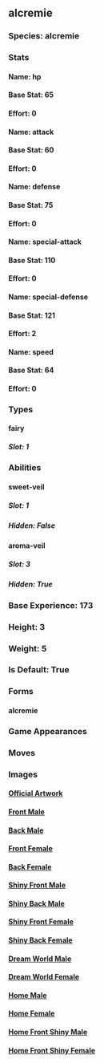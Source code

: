 ## alcremie
### Species: alcremie
### Stats
#### Name: hp
#### Base Stat: 65
#### Effort: 0
#### Name: attack
#### Base Stat: 60
#### Effort: 0
#### Name: defense
#### Base Stat: 75
#### Effort: 0
#### Name: special-attack
#### Base Stat: 110
#### Effort: 0
#### Name: special-defense
#### Base Stat: 121
#### Effort: 2
#### Name: speed
#### Base Stat: 64
#### Effort: 0
### Types
#### fairy
##### Slot: 1
### Abilities
#### sweet-veil
##### Slot: 1
##### Hidden: False
#### aroma-veil
##### Slot: 3
##### Hidden: True
### Base Experience: 173
### Height: 3
### Weight: 5
### Is Default: True
### Forms
#### alcremie
### Game Appearances
### Moves
### Images
#### [Official Artwork](https://raw.githubusercontent.com/PokeAPI/sprites/master/sprites/pokemon/other/official-artwork/869.png)
#### [Front Male](https://raw.githubusercontent.com/PokeAPI/sprites/master/sprites/pokemon/869.png)
#### [Back Male](https://raw.githubusercontent.com/PokeAPI/sprites/master/sprites/pokemon/back/869.png)
#### [Front Female](None)
#### [Back Female](None)
#### [Shiny Front Male](https://raw.githubusercontent.com/PokeAPI/sprites/master/sprites/pokemon/shiny/869.png)
#### [Shiny Back Male](https://raw.githubusercontent.com/PokeAPI/sprites/master/sprites/pokemon/back/869.png)
#### [Shiny Front Female](None)
#### [Shiny Back Female](None)
#### [Dream World Male](None)
#### [Dream World Female](None)
#### [Home Male](https://raw.githubusercontent.com/PokeAPI/sprites/master/sprites/pokemon/other/home/869.png)
#### [Home Female](None)
#### [Home Front Shiny Male](https://raw.githubusercontent.com/PokeAPI/sprites/master/sprites/pokemon/other/home/shiny/869.png)
#### [Home Front Shiny Female](None)